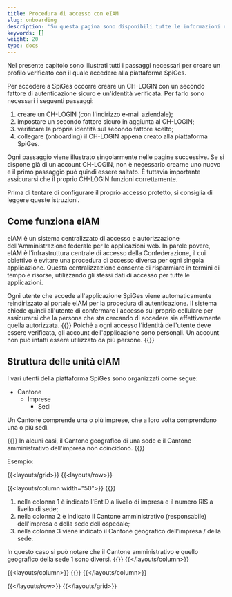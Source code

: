 ```yaml
---
title: Procedura di accesso con eIAM
slug: onboarding
description: 'Su questa pagina sono disponibili tutte le informazioni necessarie per accedere alla piattaforma SpiGes.'
keywords: []
weight: 20
type: docs
---
```


Nel presente capitolo sono illustrati tutti i passaggi necessari per creare un profilo verificato con il quale accedere alla piattaforma SpiGes.

Per accedere a SpiGes occorre creare un CH-LOGIN con un secondo fattore di autenticazione sicuro e un'identità verificata. Per farlo sono necessari i seguenti passaggi:

1. creare un CH-LOGIN (con l'indirizzo e-mail aziendale);
2. impostare un secondo fattore sicuro in aggiunta al CH-LOGIN;
3. verificare la propria identità sul secondo fattore scelto;
4. collegare (onboarding) il CH-LOGIN appena creato alla piattaforma SpiGes.

Ogni passaggio viene illustrato singolarmente nelle pagine successive. Se si dispone già di un account CH-LOGIN, non è necessario crearne uno nuovo e il primo passaggio può quindi essere saltato. È tuttavia importante assicurarsi che il proprio CH-LOGIN funzioni correttamente.

Prima di tentare di configurare il proprio accesso protetto, si consiglia di leggere queste istruzioni.

## Come funziona eIAM

eIAM è un sistema centralizzato di accesso e autorizzazione dell'Amministrazione federale per le applicazioni web. In parole povere, eIAM è l'infrastruttura centrale di accesso della Confederazione, il cui obiettivo è evitare una procedura di accesso diversa per ogni singola applicazione. Questa centralizzazione consente di risparmiare in termini di tempo e risorse, utilizzando gli stessi dati di accesso per tutte le applicazioni.

Ogni utente che accede all'applicazione SpiGes viene automaticamente reindirizzato al portale eIAM per la procedura di autenticazione. Il sistema chiede quindi all'utente di confermare l'accesso sul proprio cellulare per assicurarsi che la persona che sta cercando di accedere sia effettivamente quella autorizzata.
{{<alert color="warning">}}
Poiché a ogni accesso l'identità dell'utente deve essere verificata, gli account dell'applicazione sono personali. Un account non può infatti essere utilizzato da più persone.
{{</alert>}}

## Struttura delle unità eIAM

I vari utenti della piattaforma SpiGes sono organizzati come segue:

- Cantone
    - Imprese <!--Aziende-->
        - Sedi

Un Cantone comprende una o più imprese, che a loro volta comprendono una o più sedi.

{{<alert color="warning">}}
In alcuni casi, il Cantone geografico di una sede e il Cantone amministrativo dell'impresa non coincidono.
{{</alert>}}

Esempio:

{{<layouts/grid>}}
{{<layouts/row>}}

{{<layouts/column width="50">}}
{{<markdown>}}

1. nella colonna 1 è indicato l'EntID a livello di impresa e il numero RIS a livello di sede;
2. nella colonna 2 è indicato il Cantone amministrativo (responsabile) dell'impresa o della sede dell'ospedale;
3. nella colonna 3 viene indicato il Cantone geografico dell'impresa / della sede.

In questo caso si può notare che il Cantone amministrativo e quello geografico della sede 1 sono diversi.
{{</markdown>}}
{{</layouts/column>}}

{{<layouts/column>}}
{{<insertImage image="Visu_entreprise.png" class="edge max-w-90">}}
{{</layouts/column>}}

{{</layouts/row>}}
{{</layouts/grid>}}
